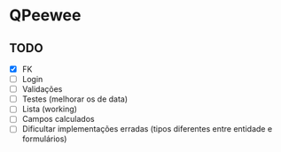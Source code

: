 # QPeewee

## TODO

- [x] FK
- [ ] Login 
- [ ] Validações
- [ ] Testes (melhorar os de data)
- [ ] Lista (working)
- [ ] Campos calculados
- [ ] Dificultar implementações erradas (tipos diferentes entre entidade e formulários)